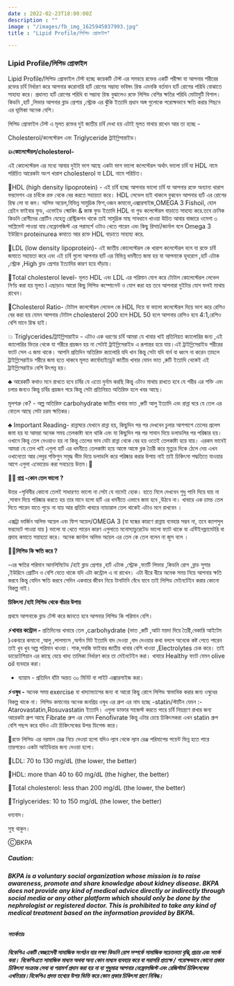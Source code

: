 ```yaml
---
date : 2022-02-23T18:00:00Z
description : ""
image : "/images/fb_img_1625945037993.jpg"
title : "Lipid Profile/লিপিড প্রোফাইল"

---
```

### Lipid Profile/লিপিড প্রোফাইল

Lipid Profile/লিপিড প্রোফাইল টেস্ট হচ্ছে কয়েকটি টেস্ট এর সমন্বয়ে  রক্তের একটি পরীক্ষা যা আপনার শরীরের রক্তের চর্বি নির্ধারণ করে আপনার করোনারি হার্ট রোগের সম্ভাব্য ভবিষৎ রিস্ক এমনকি বর্তমান হার্ট রোগের পরিধি বোঝাতে সাহায্য করে। প্রধানত হার্ট রোগের পরিধি বা সম্ভাব্য রিস্ক বুঝালেও রক্তে লিপিড বেশির ক্ষতির পরিধি মোটামুটি বিশাল। কিডনি ,হার্ট ,লিভার আপনার ব্লাড প্রেশার ,স্ট্রোক এর ঝুঁকি ইত্যাদি প্রধান অঙ্গ গুলোকে পরোক্ষভাবে ক্ষতি করার পিছনে এর ভূমিকা অনেক বেশি।

লিপিড প্রোফাইল টেস্ট এ মূলত রক্তের দুই জাতীয় চর্বি দেখা হয় এটাই মূলত মাথায় রাখেন আর তা হচ্ছে -

Cholesterol/কলেস্টেরল এবং Triglyceride ট্রাইগ্লিসারাইড।

**💥কোলেস্টেরল/cholesterol-**

এই কোলেস্টেরল এর মধ্যে আবার দুইটা ভাগ আছে একটা ভাগ ভালো কলেস্টেরল অর্থাৎ ভালো চর্বি যা HDL নামে পরিচিত আরেকটা অংশ খারাপ cholesterol যা LDL নামে পরিচিত।

🔹HDL (high density lipoprotein) - এই চর্বি হচ্ছে আপনার ভালো চর্বি যা আপনার রক্তে অন্যান্য খারাপ ফরমেশন এর চর্বিকে রক্ত থেকে বের করতে সহায়তা করে। HDL লেভেল হাই থাকলে বুঝবেন আপনার হার্ট এর রোগের রিস্ক লো বা কম। অলিভ অয়েল,বিভিন্ন সামুদ্রিক ফিশ,ওজন কমানো,এক্সারসাইজ,OMEGA 3 Fishoil, হোল গ্রেইন ফাইবার ফুড, এভোইড স্মোকিং & জাঙ্ক ফুড ইত্যাদি HDL বা গুড কলেস্টেরল বাড়াতে সাহায্য করে.তবে ক্রনিক কিডনি রোগীদের প্রোটিন যেহেতু রেস্ট্রিকশন থাকে তাই সামুদ্রিক মাছ সাবধানে খাওয়া উচিত আবার বাজারে ওমেগা ৩ সাপ্লিমেন্ট পাওয়া যায় নেফ্রোলজিস্ট এর পরামর্শে ওটাও খেতে পারেন এবং কিছু রিসার্চ/জার্নাল বলে Omega 3 ইউরিনে proteinurea  কমাতে আর রক্তে HDL বাড়াতে সাহায্য করে.

🔹LDL (low density lipoprotein)- এই জাতীয় কোলেস্টেরল কে খারাপ কলেস্টেরল বলে যা রক্তে চর্বি জমাতে সহায়তা করে এবং এই চর্বি গুলো আপনার হার্ট এর বিভিন্ন ধমনীতে জমা হয় যা আপনাকে হৃদরোগ ,হার্ট এটাক ,স্ট্রোক ,High ব্লাড প্রেশার ইত্যাদির কারণ হয়ে দাঁড়ায়।

🔹Total cholesterol level- মূলত HDL এবং LDL এর পরিমান যোগ করে টোটাল কোলেস্টেরল লেভেল নির্ণয় করা হয় মূলত l এছাড়াও আরো কিছু লিপিড কম্পোনেন্ট ও যোগ করা হয় তবে আপনারা দুইটার যোগ ফলই মাথায় রাখেন।

🔹Cholesterol Ratio- টোটাল কলেস্টেরল লেভেল কে HDL দিয়ে বা ভালো কলেস্টেরল দিয়ে ভাগ করে রেশিও বের করা হয় যেমন আপনার টোটাল cholesterol 200 হলে HDL 50 হলে আপনার রেসিও হবে 4:1,রেশিও বেশি মানে রিস্ক হাই।

💥 Triglycerides/ট্রাইগ্লিসারাইড - এটাও এক ধরণের চর্বি আমরা যে খাবার খাই প্রতিনিয়ত ক্যালোরির জন্য ,এই ক্যালোরির ভিতর থেকে যা শরীরে প্রয়জন হয় না সেটাই ট্রাইগ্লিসেরাইড এ রূপান্তর হয়ে যায়।এই ট্রাইগ্লিসেরাইড শরীরের ফ্যাট সেল এ জমা থাকে। আপনি প্রতিদিন অতিরিক্ত ক্যালোরি যদি খান কিন্তু সেটা যদি বার্ন বা ধ্বংস না করেন তাহলে ট্রাইগ্লিসেরাইড শরীরে জমা হতে থাকবে মূলত কার্বোহাইড্রেট জাতীয় খাবার যেমন ভাত ,রুটি ইত্যাদি থেকেই এই ট্রাইগ্লিসেরাইড বেশি উৎপন্ন হয়।

♣️ আরেকটি কথাও মনে রাখতে হবে চর্বির যে এতো দুর্নাম করছি কিন্তু এটাও মাথায় রাখতে হবে যে শরীর এর শক্তি এবং চলার জন্যও কিন্তু চর্বির প্রয়জন পরে কিন্তু সেটা প্রতিনিয়ত অতিরিক্ত হলে খবর আছে।

মূলশত্রু কে? - অল্প অতিরিক্ত carbohydrate জাতীয় খাবার ভাত ,রুটি আলু ইত্যাদি এবং রান্না ঘরে যে তেল এর বোতল আছে সেটা চরম ক্ষতিকর।

♣️ Important Reading- রান্নাঘরে যেখানে রান্না হয়, কিছুদিন পর পর দেখবেন চুলার আশপাশে তেলের প্রলেপ জমা হয় যা আমরা অনেক সময় তেলকাষ্টা বলে থাকি এবং যা কিছুদিন পর পর সাবান দিয়ে ডলাডলির পর পরিষ্কার হয়। ওখানে কিন্তু তেল দেওয়াও হয় না কিন্তু তেলের ভাব যেটা রান্না থেকে বের হয় ওতেই তেলকাষ্টা হয়ে যায়। এরকম ভাবেই আমরা যে তেল খাই এগুলা হার্ট এর ধমনীতে তেলকাষ্টা হয়ে আস্তে আস্তে ব্লক তৈরী করে মৃত্যুর দিকে ঠেলে দেয় এখন ওখানেতো আর লেবুর শক্তিগুন সমৃদ্ধ ভীম দিয়ে ডলাডলি করে পরিষ্কার করার উপায় নাই তাই চিকিৎসা পদ্ধতিতে যাওয়ার আগে এগুলা এভোয়েড করা সবচেয়ে উত্তম।🌈

**🙋‍♂️ প্রশ্ন -কোন তেল ভালো ?**

উত্তর -পৃথিবীর কোনো তেলই সাধারণত ভালো না সেটা যে নামেই হোক। হাতে নিলে দেখবেন শুধু পানি দিয়ে যায় না ,সাবান দিয়ে পরিষ্কার করতে হয় তার মানে হলো হার্ট এর ধমনীতে এভাবে জমা হবে ,উঠবে না। খাবারে এক চামচ তেল দিতে পারেন যাতে পুড়ে না যায় আর প্রতিটা খাবারে ন্যাচারাল তেল থাকেই এটাও মনে রাখবেন ।

এক্সট্রা ভার্জিন অলিভ অয়েল এবং ফিশ অয়েল/OMEGA 3 (যা ঘন্ধের কারণে রান্নায় ব্যবহার সম্ভব না, তবে ক্যাপসুল ফরমেটে পাওয়া যায় ) ভালো যা খেতে পারেন কারণ এগুলাতে মনোস্যাচুরেটেড ভালো ফ্যাট থাকে যা এন্টিইনফ্লামেটরি বা প্রদাহ কমাতে সয়াহতা করে। অনেক জার্নাল অলিভ অয়েল এর তেল কে তেল বলেন না জুস বলে ।

**🙋‍♂️লিপিড কি ক্ষতি করে ?**

\-এর ক্ষতির পরিমান আনলিমিটেড /হাই ব্লাড প্রেশার ,হার্ট এটাক ,স্ট্রোক ,ফ্যাটি লিভার ,কিডনি রোগ ,ব্লাড সুগার ,ইউরিনে প্রোটিন ও বেশি যেতে থাকে যদি এটা কন্ট্রোল এ না রাখেন। এটা ধীরে ধীরে অনেক সময় নিয়ে আপনার ক্ষতি করবে কিন্তু যেদিন ক্ষতি করবে সেদিন একবারে জীবন নিয়ে টানাটানি বেঁধে যাবে তাই লিপিড মেইনটেইন করার কোনো বিকল্প নাই।

**চিকিৎসা /হাই লিপিড থেকে বাঁচার উপায়**

প্রথমে আপনাকে ব্লাড টেস্ট করে জানতে হবে আপনার লিপিড কি পরিমান বেশি।

**⚡️খাবার কন্ট্রোল -** প্রতিদিনের খাবারে তেল ,carbohydrate (ভাত ,রুটি ,আটা ময়দা দিয়ে তৈরী,বেকারি আইটেম )একবারে কমানো ,আলু ,লালমাংস ,অর্গান মিট ইত্যাদি বাদ দেওয়া ,বাদ দেওয়ার কথা বললে অনেকে কষ্ট পেতে পারেন তাই খুব খুব অল্প পরিমান খাওয়া। শাক,সবজি ফাইবার জাতীয় খাবার বেশি খাওয়া ,Electrolytes চেক করে। তাই ডায়েটেশিয়ান এর কাছে যেয়ে খাদ্য তালিকা নির্ধারণ করে তা মেইনটেইন করা। খাবারে Healthy ফ্যাট যেমন olive oil ব্যবহার করা।

* ব্যায়াম - প্রতিদিন হাঁটা অন্তত ৩০ মিনিট বা লাইট এক্সারসাইজ করা।

**⚡️ওষুধ -** অনেক সময় exercise বা খাদ্যাভ্যাসের জন্য বা আরো কিছু রোগে লিপিড স্বাভাবিক করার জন্য ওষুধের বিকল্প থাকে না। লিপিড কমানোর অনেক জনপ্রিয় ওষুধ এর গ্রুপ এর নাম হচ্ছে -statin/স্টাটিন যেমন :- Atarovastatin,Rosuvastatin ইত্যাদি। এগুলা ডাক্তার সাজেস্ট করতে পারে চর্বি নিয়ন্ত্রণে রাখার জন্য আরেকটা গ্রুপ আছে Fibrate গ্রুপ এর যেমন Fenofivrate কিন্তু এটার চেয়ে চিকিৎসকরা এখন statin গ্রুপ বেশি পছন্দ করে যদিও এটা চিকিৎসকের উপর ডিপেন্ড করে।

🌻রক্তে লিপিড এর নরমাল রেঞ্জ নিচে দেওয়া হলো যদিও ল্যাব থেকে ল্যাব রেঞ্জ পরিমাপের পয়েন্ট ভিন্ন হতে পারে তারপরেও একটা আইডিয়ার জন্য দেওয়া হলো।

🔸LDL: 70 to 130 mg/dL (the lower, the better)

🔹HDL: more than 40 to 60 mg/dL (the higher, the better)

🔸Total cholesterol: less than 200 mg/dL (the lower, the better)

🔹Triglycerides: 10 to 150 mg/dL (the lower, the better)

ধন্যবাদ।

সুস্থ থাকুন।

ⒸBKPA

##### **Caution:**

###### **BKPA is a voluntary social organization whose mission is to raise awareness, promote and share knowledge about kidney disease. BKPA does not provide any kind of medical advice directly or indirectly through social media or any other platform which should only be done by the nephrologist or registered doctor. This is prohibited to take any kind of medical treatment based on the information provided by BKPA.**

##### **সতর্কতাঃ**

###### **বিকেপিএ একটি স্বেচ্ছাসেবী সামাজিক সংগঠন যার লক্ষ্য কিডনি রোগ সম্পর্কে সামাজিক সচেতনতা বৃদ্ধি,প্রচার এবং সতর্ক করা। বিকেপিএতে সামাজিক মাধ্যম অথবা অন্য কোন মাধ্যম ব্যবহার করে বা সরাসরি প্রত্যক্ষ / পরোক্ষভাবে কোনো প্রকার চিকিৎসা সংক্রান্ত সেবা বা পরামর্শ প্রদান করা হয় না যা শুধুমাত্র আপনার নেফ্রোলজিস্ট এবং রেজিস্টার্ড চিকিৎসকের এখতিয়ার।বিকেপিএ প্রদত্ত তথ্যের উপর ভিত্তি করে কোন প্রকার চিকিৎসা গ্রহণ নিষিদ্ধ।**